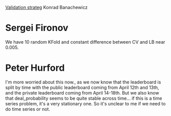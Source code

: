 [Validation strateg](https://www.kaggle.com/c/avito-demand-prediction/discussion/56346) Konrad Banachewicz

# Sergei Fironov
We have 10 random KFold and constant difference between CV and LB near 0.005. 

# Peter Hurford
I'm more worried about this now., as we now know that the leaderboard is split by time with the public leaderboard
coming from April 12th and 13th, and the private leaderboard coming from April 14-18th. 
But we also know that deal_probability seems to be quite stable across time... 
if this is a time series problem, it's a very stationary one. So it's unclear to me if we need to do time series or not.



